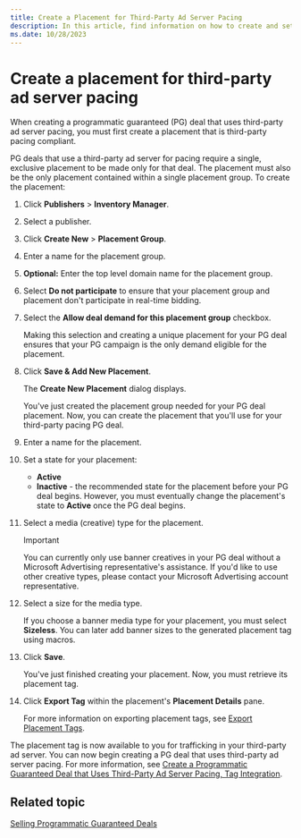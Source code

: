 ```yaml
---
title: Create a Placement for Third-Party Ad Server Pacing
description: In this article, find information on how to create and set up a placement that is third-party pacing compliant.
ms.date: 10/28/2023
---
```


# Create a placement for third-party ad server pacing

When creating a programmatic guaranteed (PG) deal that uses third-party ad server pacing, you must first create a placement that is third-party pacing compliant.

PG deals that use a third-party ad server for pacing require a single, exclusive placement to be made only for that deal. The placement must also be the only placement contained within a single placement group. To create the placement:

1. Click **Publishers** > **Inventory Manager**.

1. Select a publisher.

1. Click **Create New** > **Placement Group**.

1. Enter a name for the placement group.

1. **Optional:** Enter the top level domain name for the placement group.

1. Select **Do not participate** to ensure that your placement group and placement don't participate in real-time bidding.

1. Select the **Allow deal demand for this placement group** checkbox.

    Making this selection and creating a unique placement for your PG deal ensures that your PG campaign is the only demand eligible for the placement.

1. Click **Save & Add New Placement**.

    The **Create New Placement** dialog displays.

    You've just created the placement group needed for your PG deal placement. Now, you can create the placement that you'll use for your third-party pacing PG deal.

1. Enter a name for the placement.

1. Set a state for your placement:
    - **Active**
    - **Inactive** - the recommended state for the placement before your PG deal begins. However, you must eventually change the placement's state to **Active** once the PG deal begins.

1. Select a media (creative) type for the placement.

    > [!IMPORTANT]
    > You can currently only use banner creatives in your PG deal without a Microsoft Advertising representative's assistance. If you'd like to use other creative types, please contact your Microsoft Advertising account representative.

1. Select a size for the media type.

    If you choose a banner media type for your placement, you must select **Sizeless**. You can later add banner sizes to the generated placement tag using macros.

1. Click **Save**.

    You've just finished creating your placement. Now, you must retrieve its placement tag.

1. Click **Export Tag** within the placement's **Placement Details** pane.

    For more information on exporting placement tags, see [Export Placement Tags](export-placement-tags.md).

The placement tag is now available to you for trafficking in your third-party ad server. You can now begin creating a PG deal that uses third-party ad server pacing. For more information, see [Create a Programmatic Guaranteed Deal that Uses Third-Party Ad Server Pacing, Tag Integration](create-a-programmatic-guaranteed-selling-line-item-ssp.md).

## Related topic

[Selling Programmatic Guaranteed Deals](programmatic-guaranteed-selling-line-items.md)
